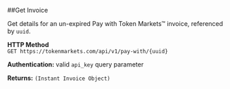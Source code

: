 ##Get Invoice

Get details for an un-expired Pay with Token Markets&trade; invoice, referenced by ```uuid```.

**HTTP Method**  
```GET https://tokenmarkets.com/api/v1/pay-with/{uuid}```

**Authentication:** valid ```api_key``` query parameter

**Returns:** ```(Instant Invoice Object)```
